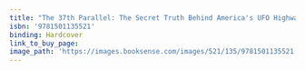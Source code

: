 ```yaml
---
title: "The 37th Parallel: The Secret Truth Behind America's UFO Highway"
isbn: '9781501135521'
binding: Hardcover
link_to_buy_page:
image_path: 'https://images.booksense.com/images/521/135/9781501135521.jpg'
---
```



